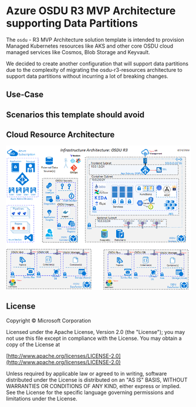 # Azure OSDU R3 MVP Architecture supporting Data Partitions

The `osdu` - R3 MVP Architecture solution template is intended to provision Managed Kubernetes resources like AKS and other core OSDU cloud managed services like Cosmos, Blob Storage and Keyvault. 

We decided to create another configuration that will support data partitions due to the complexity of migrating the osdu-r3-resources architecture to support data partitions without incurring a lot of breaking changes.

## Use-Case



## Scenarios this template should avoid




## Cloud Resource Architecture

![Architecture](./docs/images/architecture.png "Architecture")




## License

Copyright © Microsoft Corporation

Licensed under the Apache License, Version 2.0 (the "License");
you may not use this file except in compliance with the License.
You may obtain a copy of the License at

[http://www.apache.org/licenses/LICENSE-2.0](http://www.apache.org/licenses/LICENSE-2.0)

Unless required by applicable law or agreed to in writing, software
distributed under the License is distributed on an "AS IS" BASIS,
WITHOUT WARRANTIES OR CONDITIONS OF ANY KIND, either express or implied.
See the License for the specific language governing permissions and
limitations under the License.